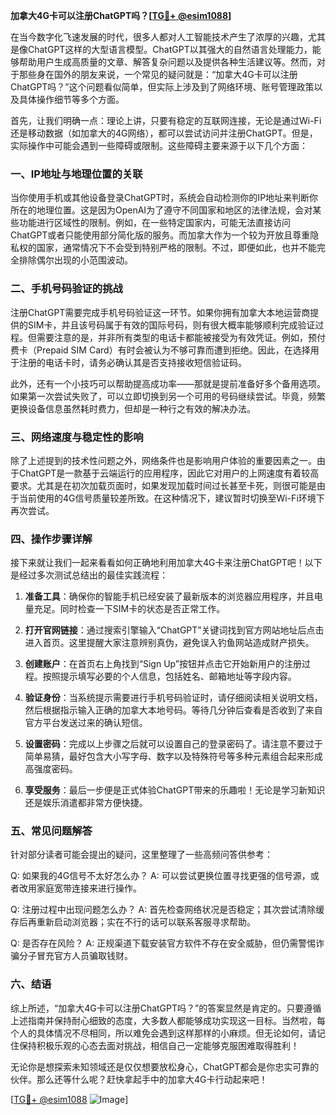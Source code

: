 **加拿大4G卡可以注册ChatGPT吗？[[TG💪+ @esim1088](https://t.me/s/esim1088)]**

在当今数字化飞速发展的时代，很多人都对人工智能技术产生了浓厚的兴趣，尤其是像ChatGPT这样的大型语言模型。ChatGPT以其强大的自然语言处理能力，能够帮助用户生成高质量的文章、解答复杂问题以及提供各种生活建议等。然而，对于那些身在国外的朋友来说，一个常见的疑问就是：“加拿大4G卡可以注册ChatGPT吗？”这个问题看似简单，但实际上涉及到了网络环境、账号管理政策以及具体操作细节等多个方面。

首先，让我们明确一点：理论上讲，只要有稳定的互联网连接，无论是通过Wi-Fi还是移动数据（如加拿大的4G网络），都可以尝试访问并注册ChatGPT。但是，实际操作中可能会遇到一些障碍或限制。这些障碍主要来源于以下几个方面：

### 一、IP地址与地理位置的关联

当你使用手机或其他设备登录ChatGPT时，系统会自动检测你的IP地址来判断你所在的地理位置。这是因为OpenAI为了遵守不同国家和地区的法律法规，会对某些功能进行区域性的限制。例如，在一些特定国家内，可能无法直接访问ChatGPT或者只能使用部分简化版的服务。而加拿大作为一个较为开放且尊重隐私权的国家，通常情况下不会受到特别严格的限制。不过，即便如此，也并不能完全排除偶尔出现的小范围波动。

### 二、手机号码验证的挑战

注册ChatGPT需要完成手机号码验证这一环节。如果你拥有加拿大本地运营商提供的SIM卡，并且该号码属于有效的国际号码，则有很大概率能够顺利完成验证过程。但需要注意的是，并非所有类型的电话卡都能被接受为有效凭证。例如，预付费卡（Prepaid SIM Card）有时会被认为不够可靠而遭到拒绝。因此，在选择用于注册的电话卡时，请务必确认其是否支持接收短信验证码。

此外，还有一个小技巧可以帮助提高成功率——那就是提前准备好多个备用选项。如果第一次尝试失败了，可以立即切换到另一个可用的号码继续尝试。毕竟，频繁更换设备信息虽然耗时费力，但却是一种行之有效的解决办法。

### 三、网络速度与稳定性的影响

除了上述提到的技术性问题之外，网络条件也是影响用户体验的重要因素之一。由于ChatGPT是一款基于云端运行的应用程序，因此它对用户的上网速度有着较高要求。尤其是在初次加载页面时，如果发现加载时间过长甚至卡死，则很可能是由于当前使用的4G信号质量较差所致。在这种情况下，建议暂时切换至Wi-Fi环境下再次尝试。

### 四、操作步骤详解

接下来就让我们一起来看看如何正确地利用加拿大4G卡来注册ChatGPT吧！以下是经过多次测试总结出的最佳实践流程：

1. **准备工具**：确保你的智能手机已经安装了最新版本的浏览器应用程序，并且电量充足。同时检查一下SIM卡的状态是否正常工作。
   
2. **打开官网链接**：通过搜索引擎输入“ChatGPT”关键词找到官方网站地址后点击进入首页。这里提醒大家注意辨别真伪，避免误入钓鱼网站造成财产损失。

3. **创建账户**：在首页右上角找到“Sign Up”按钮并点击它开始新用户的注册过程。按照提示填写必要的个人信息，包括姓名、邮箱地址等字段内容。

4. **验证身份**：当系统提示需要进行手机号码验证时，请仔细阅读相关说明文档，然后根据指示输入正确的加拿大本地号码。等待几分钟后查看是否收到了来自官方平台发送过来的确认短信。

5. **设置密码**：完成以上步骤之后就可以设置自己的登录密码了。请注意不要过于简单易猜，最好包含大小写字母、数字以及特殊符号等多种元素组合起来形成高强度密码。

6. **享受服务**：最后一步便是正式体验ChatGPT带来的乐趣啦！无论是学习新知识还是娱乐消遣都非常方便快捷。

### 五、常见问题解答

针对部分读者可能会提出的疑问，这里整理了一些高频问答供参考：

Q: 如果我的4G信号不太好怎么办？
A: 可以尝试更换位置寻找更强的信号源，或者改用家庭宽带连接来进行操作。

Q: 注册过程中出现问题怎么办？
A: 首先检查网络状况是否稳定；其次尝试清除缓存后再重新启动浏览器；实在不行的话可以联系客服寻求帮助。

Q: 是否存在风险？
A: 正规渠道下载安装官方软件不存在安全威胁，但仍需警惕诈骗分子冒充官方人员骗取钱财。

### 六、结语

综上所述，“加拿大4G卡可以注册ChatGPT吗？”的答案显然是肯定的。只要遵循上述指南并保持耐心细致的态度，大多数人都能够成功实现这一目标。当然啦，每个人的具体情况不尽相同，所以难免会遇到这样那样的小麻烦。但无论如何，请记住保持积极乐观的心态去面对挑战，相信自己一定能够克服困难取得胜利！

无论你是想探索未知领域还是仅仅想要放松身心，ChatGPT都会是你忠实可靠的伙伴。那么还等什么呢？赶快拿起手中的加拿大4G卡行动起来吧！

[[TG💪+ @esim1088](https://t.me/s/esim1088) ![Image](https://i.postimg.cc/4NQfJmqS/Snipaste-2025-05-13-00-14-12.png)]